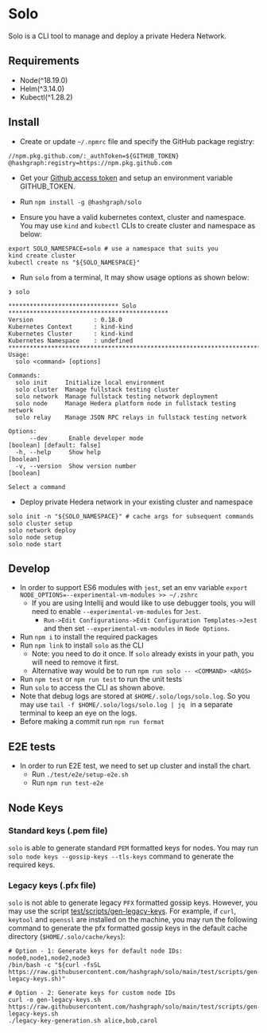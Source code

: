 # Solo

Solo is a CLI tool to manage and deploy a private Hedera Network.

## Requirements

* Node(^18.19.0)
* Helm(^3.14.0)
* Kubectl(^1.28.2)

## Install

* Create or update `~/.npmrc` file and specify the GitHub package registry:

```
//npm.pkg.github.com/:_authToken=${GITHUB_TOKEN}
@hashgraph:registry=https://npm.pkg.github.com
```

* Get
  your [Github access token](https://docs.github.com/en/authentication/keeping-your-account-and-data-secure/managing-your-personal-access-tokens#creating-a-personal-access-token-classic)
  and setup an environment variable GITHUB\_TOKEN.

* Run `npm install -g @hashgraph/solo`

* Ensure you have a valid kubernetes context, cluster and namespace. You may use `kind` and `kubectl` CLIs to create
  cluster and namespace as below:

```
export SOLO_NAMESPACE=solo # use a namespace that suits you
kind create cluster
kubectl create ns "${SOLO_NAMESPACE}" 
```

* Run `solo` from a terminal, It may show usage options as shown below:

```
❯ solo

******************************* Solo *********************************************
Version                 : 0.18.0
Kubernetes Context      : kind-kind
Kubernetes Cluster      : kind-kind
Kubernetes Namespace    : undefined
**********************************************************************************
Usage:
  solo <command> [options]

Commands:
  solo init     Initialize local environment
  solo cluster  Manage fullstack testing cluster
  solo network  Manage fullstack testing network deployment
  solo node     Manage Hedera platform node in fullstack testing network
  solo relay    Manage JSON RPC relays in fullstack testing network

Options:
      --dev      Enable developer mode                                                        [boolean] [default: false]
  -h, --help     Show help                                                                                     [boolean]
  -v, --version  Show version number                                                                           [boolean]

Select a command
```

* Deploy private Hedera network in your existing cluster and namespace

```
solo init -n "${SOLO_NAMESPACE}" # cache args for subsequent commands
solo cluster setup
solo network deploy
solo node setup
solo node start
```

## Develop

* In order to support ES6 modules with `jest`, set an env
  variable `export NODE_OPTIONS=--experimental-vm-modules >> ~/.zshrc`
  * If you are using Intellij and would like to use debugger tools, you will need to
    enable `--experimental-vm-modules` for `Jest`.
    * `Run->Edit Configurations->Edit Configuration Templates->Jest` and then set `--experimental-vm-modules`
      in `Node Options`.
* Run `npm i` to install the required packages
* Run `npm link` to install `solo` as the CLI
  * Note: you need to do it once. If `solo` already exists in your path, you will need to remove it first.
  * Alternative way would be to run `npm run solo -- <COMMAND> <ARGS>`
* Run `npm test` or `npm run test` to run the unit tests
* Run `solo` to access the CLI as shown above.
* Note that debug logs are stored at `$HOME/.solo/logs/solo.log`. So you may use `tail -f $HOME/.solo/logs/solo.log | jq
  ` in a separate terminal to keep an eye on the logs.
* Before making a commit run `npm run format`

## E2E tests

* In order to run E2E test, we need to set up cluster and install the chart.
  * Run `./test/e2e/setup-e2e.sh`
  * Run `npm run test-e2e`

## Node Keys

### Standard keys (.pem file)

`solo` is able to generate standard `PEM` formatted keys for nodes. You may
run `solo node keys --gossip-keys --tls-keys`
command to generate the required keys.

### Legacy keys (.pfx file)

`solo` is not able to generate legacy `PFX` formatted gossip keys. However, you may use the
script [test/scripts/gen-legacy-keys](test/scripts/gen-legacy-keys.sh).
For example, if `curl`, `keytool` and `openssl` are installed on the machine, you may run the following command to
generate the pfx formatted gossip keys in the default
cache directory (`$HOME/.solo/cache/keys`):

```
# Option - 1: Generate keys for default node IDs: node0,node1,node2,node3
/bin/bash -c "${curl -fsSL  https://raw.githubusercontent.com/hashgraph/solo/main/test/scripts/gen-legacy-keys.sh)"

# Option - 2: Generate keys for custom node IDs
curl -o gen-legacy-keys.sh https://raw.githubusercontent.com/hashgraph/solo/main/test/scripts/gen-legacy-keys.sh
./legacy-key-generation.sh alice,bob,carol
```
